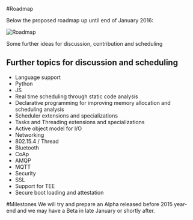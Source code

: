 #Roadmap


Below the proposed roadmap up until end of January 2016:

![Roadmap](https://github.com/NETMF/llilum-pr/wiki/pics/Roadmap.png)

Some further ideas for discussion, contribution and scheduling

## Further topics for discussion and scheduling
* Language support
 * Python
 * JS
* Real time scheduling through static code analysis
 * Declarative programming for improving memory allocation and scheduling analysis 
 * Scheduler extensions and specializations
 * Tasks and Threading extensions and specializations
* Active object model for I/O
* Networking
 * 802.15.4 / Thread
 * Bluetooth 
 * CoAp
 * AMQP
 * MQTT
* Security
 * SSL 
 * Support for TEE 
 * Secure boot loading and attestation 

#Milestones
We will try and prepare an Alpha released before 2015 year-end and we may have a Beta in late January or shortly after.